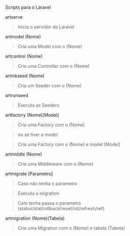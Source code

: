 Scripts para o Laravel

artserve

 > Inicia o servidor do Laravel

artmodel (Nome)

 > Cria uma Model com o (Nome)

artcontrol (Nome)

 > Cria uma Controller com o (Nome)

artmkseed (Nome)

 > Cria um Seeder com o (Nome)

artrunseed

 > Executa as Seeders

artfactory (Nome)[Model]

 > Cria uma Factory com o (Nome)

 > ou se tiver a model

 > Cria uma Factory com o (Nome) e model [Model]

artmiddle (Nome)

 > Cria uma Middleware com o (Nome)

artmigrate [Parametro]

 > Caso não tenha o parametro

 > Executa a migration

 > Cato tenha passa o parametro (status/stat/rollback/reset/rst/refresh/ref)

artmigration (Nome)(Tabela)

 > Cria uma Migration com o (Nome) e tabela (Tabela) 
